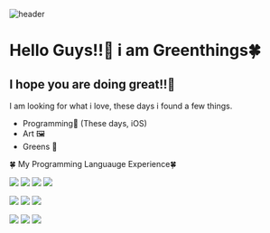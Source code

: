 ![header](https://capsule-render.vercel.app/api?type=rounded&color=gradient&height=300&section=header&text=Greenthings&fontSize=80)
# Hello Guys!!🌟  i am Greenthings🍀
## I hope you are doing great!!🤩️

I am looking for what i love, these days i found a few things. 

- Programming📱 (These days, iOS)
- Art 🖼
- Greens 🥬 

🍀 My Programming Languauge Experience🍀

  
![](https://img.shields.io/badge/Swift-black?style=flat-square&logo=swift&logoColor=white) ![](https://img.shields.io/badge/Java-orange?style=flat-square&logo=java&logoColor=white) ![](https://img.shields.io/badge/Python-blue?style=flat-square&logo=Python&logoColor=white) ![](https://img.shields.io/badge/Jinja-red?style=flat-square&logo=Jinja&logoColor=white) 
  

![](https://img.shields.io/badge/C++-green?style=flat-square&logo=c%2B%2B&logoColor=white) ![](https://img.shields.io/badge/C-yellow?style=flat-square&logo=C&logoColor=white) ![](https://img.shields.io/badge/C_sharp-purple?style=flat-square&logo=Csharp#&logoColor=white)

![](https://img.shields.io/badge/HTML-pink?style=flat-square&logo=html5&logoColor=white) ![](https://img.shields.io/badge/JavaScript-d?style=flat-square&logo=javascript&logoColor=white) ![](https://img.shields.io/badge/CSS-lightblue?style=flat-square&logo=css3&logoColor=white)

